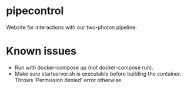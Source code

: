 # pipecontrol
Website for interactions with our two-photon pipeline.

# Known issues
* Run with docker-compose up (not docker-compose run).
* Make sure startserver.sh is executable before building the container. Throws 'Permission denied' error otherwise.
